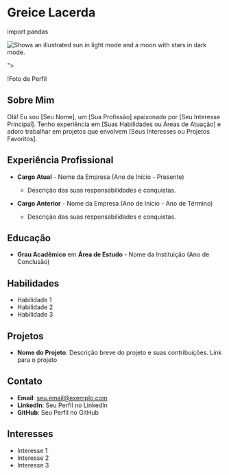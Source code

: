 # Greice Lacerda
import pandas

<picture>
 <img alt="Shows an illustrated sun in light mode and a moon with stars in dark mode."  src="Foto 2024.png">

</picture>">
</picture>

!Foto de Perfil

## Sobre Mim

Olá! Eu sou [Seu Nome], um [Sua Profissão] apaixonado por [Seu Interesse Principal]. Tenho experiência em [Suas Habilidades ou Áreas de Atuação] e adoro trabalhar em projetos que envolvem [Seus Interesses ou Projetos Favoritos].

## Experiência Profissional

- **Cargo Atual** - Nome da Empresa (Ano de Início - Presente)
  - Descrição das suas responsabilidades e conquistas.

- **Cargo Anterior** - Nome da Empresa (Ano de Início - Ano de Término)
  - Descrição das suas responsabilidades e conquistas.

## Educação

- **Grau Acadêmico** em **Área de Estudo** - Nome da Instituição (Ano de Conclusão)

## Habilidades

- Habilidade 1
- Habilidade 2
- Habilidade 3

## Projetos

- **Nome do Projeto**: Descrição breve do projeto e suas contribuições. Link para o projeto

## Contato

- **Email**: seu.email@exemplo.com
- **LinkedIn**: Seu Perfil no LinkedIn
- **GitHub**: Seu Perfil no GitHub

## Interesses

- Interesse 1
- Interesse 2
- Interesse 3
